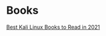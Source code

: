 # Books

[Best Kali Linux Books to Read in 2021](https://ubuntuask.com/blog/best-kali-linux-books-in-year)
